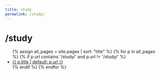 ```yaml
---
title: study
permalink: /study/
---
```


# /study

<ul>
{% assign all_pages = site.pages | sort: "title" %}
{% for p in all_pages %}
  {% if p.url contains '/study/' and p.url != '/study/' %}
    <li><a href="{{ p.url | relative_url }}">{{ p.title | default: p.url }}</a></li>
  {% endif %}
{% endfor %}
</ul>
